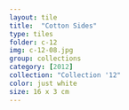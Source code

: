 ```yaml
---
layout: tile
title:  "Cotton Sides"
type: tiles
folder: c-12
img: c-12-08.jpg
group: collections
category: [2012]
collection: "Collection '12"
color: just white
size: 16 x 3 cm
---
```



